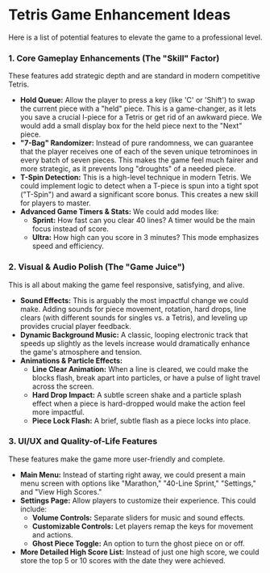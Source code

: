# Tetris Game Enhancement Ideas

Here is a list of potential features to elevate the game to a professional level.

### 1. Core Gameplay Enhancements (The "Skill" Factor)

These features add strategic depth and are standard in modern competitive Tetris.

*   **Hold Queue:** Allow the player to press a key (like 'C' or 'Shift') to swap the current piece with a "held" piece. This is a game-changer, as it lets you save a crucial I-piece for a Tetris or get rid of an awkward piece. We would add a small display box for the held piece next to the "Next" piece.
*   **"7-Bag" Randomizer:** Instead of pure randomness, we can guarantee that the player receives one of each of the seven unique tetrominoes in every batch of seven pieces. This makes the game feel much fairer and more strategic, as it prevents long "droughts" of a needed piece.
*   **T-Spin Detection:** This is a high-level technique in modern Tetris. We could implement logic to detect when a T-piece is spun into a tight spot ("T-Spin") and award a significant score bonus. This creates a new skill for players to master.
*   **Advanced Game Timers & Stats:** We could add modes like:
    *   **Sprint:** How fast can you clear 40 lines? A timer would be the main focus instead of score.
    *   **Ultra:** How high can you score in 3 minutes? This mode emphasizes speed and efficiency.

### 2. Visual & Audio Polish (The "Game Juice")

This is all about making the game feel responsive, satisfying, and alive.

*   **Sound Effects:** This is arguably the most impactful change we could make. Adding sounds for piece movement, rotation, hard drops, line clears (with different sounds for singles vs. a Tetris), and leveling up provides crucial player feedback.
*   **Dynamic Background Music:** A classic, looping electronic track that speeds up slightly as the levels increase would dramatically enhance the game's atmosphere and tension.
*   **Animations & Particle Effects:**
    *   **Line Clear Animation:** When a line is cleared, we could make the blocks flash, break apart into particles, or have a pulse of light travel across the screen.
    *   **Hard Drop Impact:** A subtle screen shake and a particle splash effect when a piece is hard-dropped would make the action feel more impactful.
    *   **Piece Lock Flash:** A brief, subtle flash as a piece locks into place.

### 3. UI/UX and Quality-of-Life Features

These features make the game more user-friendly and complete.

*   **Main Menu:** Instead of starting right away, we could present a main menu screen with options like "Marathon," "40-Line Sprint," "Settings," and "View High Scores."
*   **Settings Page:** Allow players to customize their experience. This could include:
    *   **Volume Controls:** Separate sliders for music and sound effects.
    *   **Customizable Controls:** Let players remap the keys for movement and actions.
    *   **Ghost Piece Toggle:** An option to turn the ghost piece on or off.
*   **More Detailed High Score List:** Instead of just one high score, we could store the top 5 or 10 scores with the date they were achieved.








